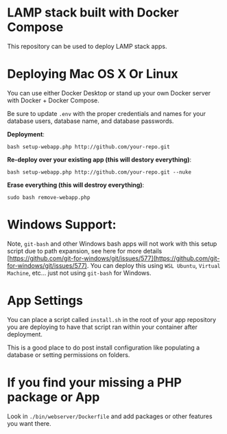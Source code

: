 # LAMP stack built with Docker Compose

This repository can be used to deploy LAMP stack apps.

# Deploying Mac OS X Or Linux

You can use either Docker Desktop or stand up your own Docker server with Docker + Docker Compose.

Be sure to update `.env` with the proper credentials and names
for your database users, database name, and database passwords.

**Deployment**:

`bash setup-webapp.php http://github.com/your-repo.git`

**Re-deploy over your existing app (this will destory everything)**:

`bash setup-webapp.php http://github.com/your-repo.git --nuke`

**Erase everything (this will destroy everything)**:

`sudo bash remove-webapp.php`

# Windows Support:

Note, `git-bash` and other Windows bash apps will not work with this setup script due to path expansion, see here for more details [https://github.com/git-for-windows/git/issues/577](https://github.com/git-for-windows/git/issues/577).  You can deploy this using `WSL Ubuntu`, `Virtual Machine`, etc... just not using `git-bash` for Windows.

# App Settings

You can place a script called `install.sh` in the root of your app repository you are deploying to have that script ran within your container after deployment.

This is a good place to do post install configuration like populating a database or setting permissions on folders.

# If you find your missing a PHP package or App

Look in `./bin/webserver/Dockerfile` and add packages or other features you want there.